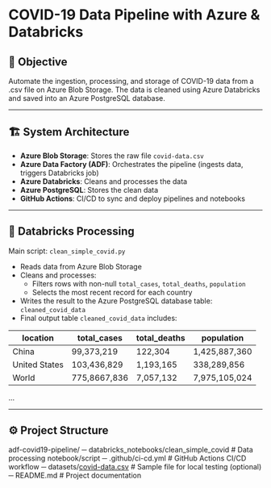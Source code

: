 # COVID-19 Data Pipeline with Azure & Databricks

## 📌 Objective
Automate the ingestion, processing, and storage of COVID-19 data from a .csv file on Azure Blob Storage. The data is cleaned using Azure Databricks and saved into an Azure PostgreSQL database.

---

## 🏗️ System Architecture

- **Azure Blob Storage**: Stores the raw file `covid-data.csv`
- **Azure Data Factory (ADF)**: Orchestrates the pipeline (ingests data, triggers Databricks job)
- **Azure Databricks**: Cleans and processes the data
- **Azure PostgreSQL**: Stores the clean data
- **GitHub Actions**: CI/CD to sync and deploy pipelines and notebooks

---

## 🧪 Databricks Processing

Main script: `clean_simple_covid.py`

- Reads data from Azure Blob Storage
- Cleans and processes:
  - Filters rows with non-null `total_cases`, `total_deaths`, `population`
  - Selects the most recent record for each country
- Writes the result to the Azure PostgreSQL database table: `cleaned_covid_data`
- Final output table `cleaned_covid_data` includes:

| location     | total_cases | total_deaths | population   |
|--------------|-------------|--------------|--------------|
| China        | 99,373,219  | 122,304      | 1,425,887,360|
| United States| 103,436,829 | 1,193,165    | 338,289,856  |
| World        | 775,8667,836| 7,057,132    | 7,975,105,024|
...

---

## ⚙️ Project Structure

adf-covid19-pipeline/
─ databricks_notebooks/clean_simple_covid # Data processing notebook/script
─ .github/ci-cd.yml # GitHub Actions CI/CD workflow
─ datasets/[covid-data.csv](https://github.com/thanhthuy250599/demo_pipeline_covid19/blob/main/covid-data.csv) # Sample file for local testing (optional)
─ README.md # Project documentation
